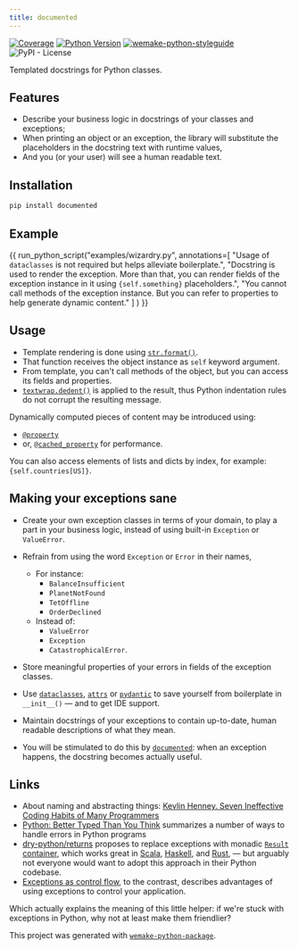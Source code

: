 ```yaml
---
title: documented
---
```


[![Coverage](https://coveralls.io/repos/github/anatoly-scherbakov/documented/badge.svg?branch=master)](https://coveralls.io/github/anatoly-scherbakov/documented?branch=master)
[![Python Version](https://img.shields.io/pypi/pyversions/documented.svg)](https://pypi.org/project/documented/)
[![wemake-python-styleguide](https://img.shields.io/badge/style-wemake-000000.svg)](https://github.com/wemake-services/wemake-python-styleguide)
![PyPI - License](https://img.shields.io/pypi/l/documented)

Templated docstrings for Python classes.

## Features

- Describe your business logic in docstrings of your classes and exceptions;
- When printing an object or an exception, the library will substitute the placeholders in the docstring text with runtime values,
- And you (or your user) will see a human readable text.

## Installation

```bash
pip install documented
```


## Example

{{
  run_python_script("examples/wizardry.py",
  annotations=[
    "Usage of `dataclasses` is not required but helps alleviate boilerplate.",
    "Docstring is used to render the exception. More than that, you can render fields of the exception instance in it using `{self.something}` placeholders.",
    "You cannot call methods of the exception instance. But you can refer to properties to help generate dynamic content."
  ]
) }}

## Usage

* Template rendering is done using [`str.format()`](https://docs.python.org/3/library/string.html#formatspec).
* That function receives the object instance as `self` keyword argument.
* From template, you can't call methods of the object, but you can access its fields and properties.
* [`textwrap.dedent()`](https://docs.python.org/3/library/textwrap.html#textwrap.dedent) is applied to the result, thus Python indentation rules do not corrupt the resulting message.

Dynamically computed pieces of content may be introduced using:
 
* [`@property`](https://docs.python.org/3/library/functions.html#property)
* or, [`@cached_property`](https://docs.python.org/3/library/functools.html#functools.cached_property) for performance.

You can also access elements of lists and dicts by index, for example: `{self.countries[US]}`.

## Making your exceptions sane

* Create your own exception classes in terms of your domain, to play a part in your business logic, instead of using built-in `Exception` or `ValueError`.
* Refrain from using the word `Exception` or `Error` in their names,
    * For instance:
        * `BalanceInsufficient`
        * `PlanetNotFound`
        * `TetOffline`
        * `OrderDeclined`
    * Instead of:
        * `ValueError`
        * `Exception`
        * `CatastrophicalError`.

* Store meaningful properties of your errors in fields of the exception classes.
* Use [`dataclasses`](https://docs.python.org/3/library/dataclasses.html), [`attrs`](https://github.com/python-attrs/attrs) or [`pydantic`](https://github.com/samuelcolvin/pydantic) to save yourself from boilerplate in `__init__()` — and to get IDE support.
* Maintain docstrings of your exceptions to contain up-to-date, human readable descriptions of what they mean.
* You will be stimulated to do this by [`documented`](https://github.com/anatoly-scherbakov/documented): when an exception happens, the docstring becomes actually useful.

## Links

* About naming and abstracting things: [Kevlin Henney. Seven Ineffective Coding Habits of Many Programmers](https://www.youtube.com/watch?v=ZsHMHukIlJY)
* [Python: Better Typed Than You Think](https://beepb00p.xyz/mypy-error-handling.html) summarizes a number of ways to handle errors in Python programs
* [dry-python/returns](http://github.com/dry-python/returns) proposes to replace exceptions with monadic [`Result` container](https://returns.readthedocs.io/en/latest/pages/result.html), which works great in [Scala](https://www.scala-lang.org/api/2.9.3/scala/Either.html), [Haskell](https://www.schoolofhaskell.com/school/starting-with-haskell/basics-of-haskell/10_Error_Handling#the-either-monad), and [Rust](https://doc.rust-lang.org/stable/rust-by-example/error/result.html), — but arguably not everyone would want to adopt this approach in their Python codebase.
* [Exceptions as control flow](https://blog.cerebralab.com/Exceptions_as_control_flow), to the contrast, describes advantages of using exceptions to control your application.

Which actually explains the meaning of this little helper: if we're stuck with exceptions in Python, why not at least make them friendlier?

This project was generated with [`wemake-python-package`](https://github.com/wemake-services/wemake-python-package).
